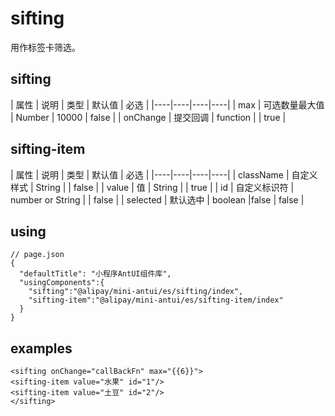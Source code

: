 # sifting 

用作标签卡筛选。

## sifting

| 属性 | 说明 | 类型 | 默认值 | 必选 |
|----|----|----|----|
| max | 可选数量最大值 | Number | 10000 | false |
| onChange | 提交回调 | function | | true |

## sifting-item

| 属性 | 说明 | 类型 | 默认值 | 必选 |
|----|----|----|----|
| className | 自定义样式 | String | | false |
| value | 值 | String | | true |
| id | 自定义标识符 | number or String | | false |
| selected | 默认选中 | boolean |false | false |

## using

```
// page.json
{
  "defaultTitle": "小程序AntUI组件库",
  "usingComponents":{
    "sifting":"@alipay/mini-antui/es/sifting/index",
    "sifting-item":"@alipay/mini-antui/es/sifting-item/index"
  }
}
```
## examples

```axml
<sifting onChange="callBackFn" max="{{6}}">
<sifting-item value="水果" id="1"/>
<sifting-item value="土豆" id="2"/>
</sifting>
```




